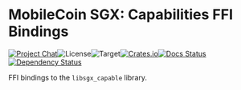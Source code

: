 # MobileCoin SGX: Capabilities FFI Bindings

[![Project Chat][chat-image]][chat-link]<!--
-->![License][license-image]<!--
-->![Target][target-image]<!--
-->[![Crates.io][crate-image]][crate-link]<!--
-->[![Docs Status][docs-image]][docs-link]<!--
-->[![Dependency Status][deps-image]][deps-link]

FFI bindings to the `libsgx_capable` library.

[chat-image]: https://img.shields.io/discord/844353360348971068?style=flat-square
[chat-link]: https://mobilecoin.chat
[license-image]: https://img.shields.io/crates/l/mc-sgx-capable-sys?style=flat-square
[target-image]: https://img.shields.io/badge/target-x86__64-blue?style=flat-square
[crate-image]: https://img.shields.io/crates/v/mc-sgx-capable-sys.svg?style=flat-square
[crate-link]: https://crates.io/crates/mc-sgx-capable-sys
[docs-image]: https://img.shields.io/docsrs/mc-sgx-capable-sys?style=flat-square
[docs-link]: https://docs.rs/crate/mc-sgx-capable-sys
[deps-image]: https://deps.rs/crate/mc-sgx-capable-sys/0.1.0/status.svg?style=flat-square
[deps-link]: https://deps.rs/crate/mc-sgx-capable-sys/0.1.0
